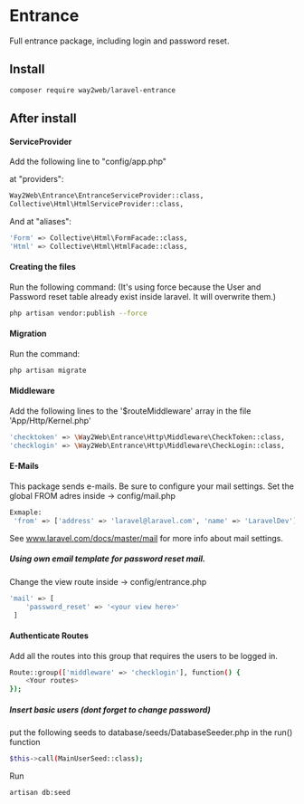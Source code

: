 # Entrance
Full entrance package, including login and password reset.

## Install
```bash
composer require way2web/laravel-entrance
```

## After install

#### ServiceProvider
Add the following line to "config/app.php"

at "providers":

```bash
Way2Web\Entrance\EntranceServiceProvider::class,
Collective\Html\HtmlServiceProvider::class,
```

And at "aliases":

```bash
'Form' => Collective\Html\FormFacade::class,
'Html' => Collective\Html\HtmlFacade::class,
```

#### Creating the files
Run the following command:
(It's using force because the User and Password reset table already exist inside laravel. It will overwrite them.)
```bash
php artisan vendor:publish --force
```

#### Migration

Run the command: 
```bash
php artisan migrate
```

#### Middleware

Add the following lines to the '$routeMiddleware' array in the file 'App/Http/Kernel.php'

```bash
'checktoken' => \Way2Web\Entrance\Http\Middleware\CheckToken::class,
'checklogin' => \Way2Web\Entrance\Http\Middleware\CheckLogin::class,
```

#### E-Mails
This package sends e-mails. Be sure to configure your mail settings.
Set the global FROM adres inside -> config/mail.php
```bash
Exmaple:
 'from' => ['address' => 'laravel@laravel.com', 'name' => 'LaravelDev'],
```
See www.laravel.com/docs/master/mail for more info about mail settings.

##### Using own email template for password reset mail.
Change the view route inside -> config/entrance.php
```bash
'mail' => [
    'password_reset' => '<your view here>'
 ]
```

#### Authenticate Routes
Add all the routes into this group that requires the users to be logged in.
```bash
Route::group(['middleware' => 'checklogin'], function() {
    <Your routes>
});
```

##### Insert basic users (dont forget to change password)
put the following seeds to database/seeds/DatabaseSeeder.php in the run() function<br>
```bash
$this->call(MainUserSeed::class);
```
Run
```bash
artisan db:seed
```
